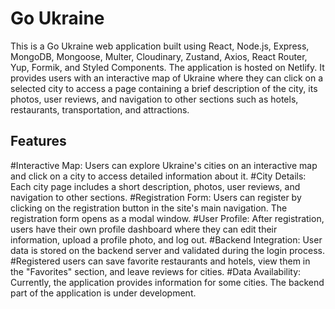 # Go Ukraine

This is a Go Ukraine web application built using React, Node.js, Express, MongoDB, Mongoose, Multer, Cloudinary, Zustand, Axios, React Router, Yup, Formik, and Styled Components. The application is hosted on Netlify. It provides users with an interactive map of Ukraine where they can click on a selected city to access a page containing a brief description of the city, its photos, user reviews, and navigation to other sections such as hotels, restaurants, transportation, and attractions.

## Features
#Interactive Map: Users can explore Ukraine's cities on an interactive map and click on a city to access detailed information about it.
#City Details: Each city page includes a short description, photos, user reviews, and navigation to other sections.
#Registration Form: Users can register by clicking on the registration button in the site's main navigation. The registration form opens as a modal window.
#User Profile: After registration, users have their own profile dashboard where they can edit their information, upload a profile photo, and log out.
#Backend Integration: User data is stored on the backend server and validated during the login process. 
#Registered users can save favorite restaurants and hotels, view them in the "Favorites" section, and leave reviews for cities.
#Data Availability: Currently, the application provides information for some cities. The backend part of the application is under development.


